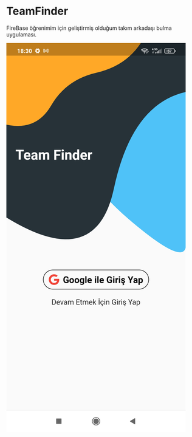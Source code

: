 # TeamFinder

FireBase öğrenimim için geliştirmiş olduğum takım arkadaşı bulma uygulaması.

![plot](./screenshots/Screenshot_0.jpg)
